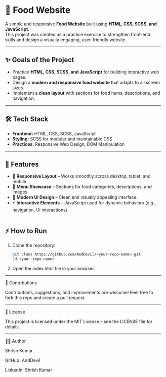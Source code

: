 # 🍔 Food Website

A simple and responsive **Food Website** built using **HTML, CSS, SCSS, and JavaScript**.  
This project was created as a practice exercise to strengthen front-end skills and design a visually engaging, user-friendly website.  

---

## ✨ Goals of the Project
- Practice **HTML, CSS, SCSS, and JavaScript** for building interactive web pages.  
- Design a **modern and responsive food website** that adapts to all screen sizes.  
- Implement a **clean layout** with sections for food items, descriptions, and navigation.  

---

## 🛠️ Tech Stack
- **Frontend:** HTML, CSS, SCSS, JavaScript  
- **Styling:** SCSS for modular and maintainable CSS  
- **Practices:** Responsive Web Design, DOM Manipulation  

---

## 🚀 Features
- 🍕 **Responsive Layout** – Works smoothly across desktop, tablet, and mobile.  
- 📖 **Menu Showcase** – Sections for food categories, descriptions, and images.  
- 🎨 **Modern UI Design** – Clean and visually appealing interface.  
- ⚡ **Interactive Elements** – JavaScript used for dynamic behaviors (e.g., navigation, UI interactions).

---

## ⚡ How to Run
1. Clone the repository:  
   ```bash
   git clone https://github.com/AndDevil/<your-repo-name>.git
   cd <your-repo-name>

2. Open the index.html file in your browser.




---

🤝 Contributions

Contributions, suggestions, and improvements are welcome!
Feel free to fork this repo and create a pull request.


---

📄 License

This project is licensed under the MIT License – see the LICENSE file for details.


---

👨‍💻 Author

Shrish Kumar

GitHub: AndDevil

LinkedIn: Shrish Kumar
